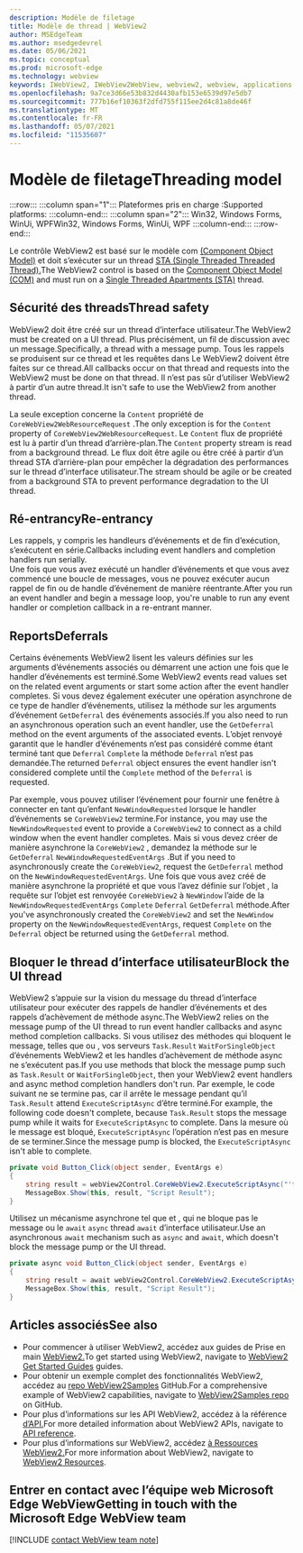 ```yaml
---
description: Modèle de filetage
title: Modèle de thread | WebView2
author: MSEdgeTeam
ms.author: msedgedevrel
ms.date: 05/06/2021
ms.topic: conceptual
ms.prod: microsoft-edge
ms.technology: webview
keywords: IWebView2, IWebView2WebView, webview2, webview, applications wpf, wpf, edge, ICoreWebView2, ICoreWebView2Host, contrôle de navigateur, edge html
ms.openlocfilehash: 9a7ce3d66e53b832d4430afb153e6539d97e5db7
ms.sourcegitcommit: 777b16ef10363f2dfd755f115ee2d4c81a8de46f
ms.translationtype: MT
ms.contentlocale: fr-FR
ms.lasthandoff: 05/07/2021
ms.locfileid: "11535607"
---
```

# <a name="threading-model"></a><span data-ttu-id="2e31a-104">Modèle de filetage</span><span class="sxs-lookup"><span data-stu-id="2e31a-104">Threading model</span></span> 

:::row:::
   :::column span="1":::
      <span data-ttu-id="2e31a-105">Plateformes pris en charge :</span><span class="sxs-lookup"><span data-stu-id="2e31a-105">Supported platforms:</span></span>
   :::column-end:::
   :::column span="2":::
      <span data-ttu-id="2e31a-106">Win32, Windows Forms, WinUi, WPF</span><span class="sxs-lookup"><span data-stu-id="2e31a-106">Win32, Windows Forms, WinUi, WPF</span></span>
   :::column-end:::
:::row-end:::  

<span data-ttu-id="2e31a-107">Le contrôle WebView2 est basé sur le modèle com [(Component Object Model)][WindowsWin32ComTheComponentObjectModel] et doit s’exécuter sur un thread [STA (Single Threaded Threaded Thread).][WindowsWin32ComSingleThreadedApartments]</span><span class="sxs-lookup"><span data-stu-id="2e31a-107">The WebView2 control is based on the [Component Object Model (COM)][WindowsWin32ComTheComponentObjectModel] and must run on a [Single Threaded Apartments (STA)][WindowsWin32ComSingleThreadedApartments] thread.</span></span>  

## <a name="thread-safety"></a><span data-ttu-id="2e31a-108">Sécurité des threads</span><span class="sxs-lookup"><span data-stu-id="2e31a-108">Thread safety</span></span>  

<span data-ttu-id="2e31a-109">WebView2 doit être créé sur un thread d’interface utilisateur.</span><span class="sxs-lookup"><span data-stu-id="2e31a-109">The WebView2 must be created on a UI thread.</span></span>  <span data-ttu-id="2e31a-110">Plus précisément, un fil de discussion avec un message.</span><span class="sxs-lookup"><span data-stu-id="2e31a-110">Specifically, a thread with a message pump.</span></span>  <span data-ttu-id="2e31a-111">Tous les rappels se produisent sur ce thread et les requêtes dans Le WebView2 doivent être faites sur ce thread.</span><span class="sxs-lookup"><span data-stu-id="2e31a-111">All callbacks occur on that thread and requests into the WebView2 must be done on that thread.</span></span>  <span data-ttu-id="2e31a-112">Il n’est pas sûr d’utiliser WebView2 à partir d’un autre thread.</span><span class="sxs-lookup"><span data-stu-id="2e31a-112">It isn't safe to use the WebView2 from another thread.</span></span>  

<span data-ttu-id="2e31a-113">La seule exception concerne la `Content` propriété de `CoreWebView2WebResourceRequest` .</span><span class="sxs-lookup"><span data-stu-id="2e31a-113">The only exception is for the `Content` property of `CoreWebView2WebResourceRequest`.</span></span>  <span data-ttu-id="2e31a-114">Le `Content` flux de propriété est lu à partir d’un thread d’arrière-plan.</span><span class="sxs-lookup"><span data-stu-id="2e31a-114">The `Content` property stream is read from a background thread.</span></span>  <span data-ttu-id="2e31a-115">Le flux doit être agile ou être créé à partir d’un thread STA d’arrière-plan pour empêcher la dégradation des performances sur le thread d’interface utilisateur.</span><span class="sxs-lookup"><span data-stu-id="2e31a-115">The stream should be agile or be created from a background STA to prevent performance degradation to the UI thread.</span></span>  

## <a name="re-entrancy"></a><span data-ttu-id="2e31a-116">Ré-entrancy</span><span class="sxs-lookup"><span data-stu-id="2e31a-116">Re-entrancy</span></span>  

<span data-ttu-id="2e31a-117">Les rappels, y compris les handleurs d’événements et de fin d’exécution, s’exécutent en série.</span><span class="sxs-lookup"><span data-stu-id="2e31a-117">Callbacks including event handlers and completion handlers run serially.</span></span>  
<span data-ttu-id="2e31a-118">Une fois que vous avez exécuté un handler d’événements et que vous avez commencé une boucle de messages, vous ne pouvez exécuter aucun rappel de fin ou de handle d’événement de manière réentrante.</span><span class="sxs-lookup"><span data-stu-id="2e31a-118">After you run an event handler and begin a message loop, you're unable to run any event handler or completion callback in a re-entrant manner.</span></span>  

## <a name="deferrals"></a><span data-ttu-id="2e31a-119">Reports</span><span class="sxs-lookup"><span data-stu-id="2e31a-119">Deferrals</span></span>  

<span data-ttu-id="2e31a-120">Certains événements WebView2 lisent les valeurs définies sur les arguments d’événements associés ou démarrent une action une fois que le handler d’événements est terminé.</span><span class="sxs-lookup"><span data-stu-id="2e31a-120">Some WebView2 events read values set on the related event arguments or start some action after the event handler completes.</span></span>  <span data-ttu-id="2e31a-121">Si vous devez également exécuter une opération asynchrone de ce type de handler d’événements, utilisez la méthode sur les arguments d’événement `GetDeferral` des événements associés.</span><span class="sxs-lookup"><span data-stu-id="2e31a-121">If you also need to run an asynchronous operation such an event handler, use the `GetDeferral` method on the event arguments of the associated events.</span></span>  <span data-ttu-id="2e31a-122">L’objet renvoyé garantit que le handler d’événements n’est pas considéré comme étant terminé tant que `Deferral` `Complete` la méthode `Deferral` n’est pas demandée.</span><span class="sxs-lookup"><span data-stu-id="2e31a-122">The returned `Deferral` object ensures the event handler isn't considered complete until the `Complete` method of the `Deferral` is requested.</span></span>  

<span data-ttu-id="2e31a-123">Par exemple, vous pouvez utiliser l’événement pour fournir une fenêtre à connecter en tant qu’enfant `NewWindowRequested` lorsque le handler d’événements se `CoreWebView2` termine.</span><span class="sxs-lookup"><span data-stu-id="2e31a-123">For instance, you may use the `NewWindowRequested` event to provide a `CoreWebView2` to connect as a child window when the event handler completes.</span></span>  <span data-ttu-id="2e31a-124">Mais si vous devez créer de manière asynchrone la `CoreWebView2` , demandez la méthode sur le `GetDeferral` `NewWindowRequestedEventArgs` .</span><span class="sxs-lookup"><span data-stu-id="2e31a-124">But if you need to asynchronously create the `CoreWebView2`, request the `GetDeferral` method on the `NewWindowRequestedEventArgs`.</span></span>  <span data-ttu-id="2e31a-125">Une fois que vous avez créé de manière asynchrone la propriété et que vous l’avez définie sur l’objet , la requête sur l’objet est renvoyée `CoreWebView2` à `NewWindow` l’aide de la `NewWindowRequestedEventArgs` `Complete` `Deferral` `GetDeferral` méthode.</span><span class="sxs-lookup"><span data-stu-id="2e31a-125">After you've asynchronously created the `CoreWebView2` and set the `NewWindow` property on the `NewWindowRequestedEventArgs`, request `Complete` on the `Deferral` object be returned using the `GetDeferral` method.</span></span>  

## <a name="block-the-ui-thread"></a><span data-ttu-id="2e31a-126">Bloquer le thread d’interface utilisateur</span><span class="sxs-lookup"><span data-stu-id="2e31a-126">Block the UI thread</span></span>  

<span data-ttu-id="2e31a-127">WebView2 s’appuie sur la vision du message du thread d’interface utilisateur pour exécuter des rappels de handler d’événements et des rappels d’achèvement de méthode async.</span><span class="sxs-lookup"><span data-stu-id="2e31a-127">The WebView2 relies on the message pump of the UI thread to run event handler callbacks and async method completion callbacks.</span></span>  <span data-ttu-id="2e31a-128">Si vous utilisez des méthodes qui bloquent le message, telles que ou , vos serveurs `Task.Result` `WaitForSingleObject` d’événements WebView2 et les handles d’achèvement de méthode async ne s’exécutent pas.</span><span class="sxs-lookup"><span data-stu-id="2e31a-128">If you use methods that block the message pump such as `Task.Result` or `WaitForSingleObject`, then your WebView2 event handlers and async method completion handlers don't run.</span></span>  <span data-ttu-id="2e31a-129">Par exemple, le code suivant ne se termine pas, car il arrête le message pendant qu’il `Task.Result` attend `ExecuteScriptAsync` d’être terminé.</span><span class="sxs-lookup"><span data-stu-id="2e31a-129">For example, the following code doesn't complete, because `Task.Result` stops the message pump while it waits for `ExecuteScriptAsync` to complete.</span></span>  <span data-ttu-id="2e31a-130">Dans la mesure où le message est bloqué, `ExecuteScriptAsync` l’opération n’est pas en mesure de se terminer.</span><span class="sxs-lookup"><span data-stu-id="2e31a-130">Since the message pump is blocked, the `ExecuteScriptAsync` isn't able to complete.</span></span>   

```csharp
private void Button_Click(object sender, EventArgs e)
{
    string result = webView2Control.CoreWebView2.ExecuteScriptAsync("'test'").Result;
    MessageBox.Show(this, result, "Script Result");
}
```  

<span data-ttu-id="2e31a-131">Utilisez un mécanisme asynchrone tel que et , qui ne bloque pas le message ou le `await` `async` thread `await` d’interface utilisateur.</span><span class="sxs-lookup"><span data-stu-id="2e31a-131">Use an asynchronous `await` mechanism such as `async` and `await`, which doesn't block the message pump or the UI thread.</span></span>  

```csharp
private async void Button_Click(object sender, EventArgs e)
{
    string result = await webView2Control.CoreWebView2.ExecuteScriptAsync("'test'");
    MessageBox.Show(this, result, "Script Result");
}
```  

## <a name="see-also"></a><span data-ttu-id="2e31a-132">Articles associés</span><span class="sxs-lookup"><span data-stu-id="2e31a-132">See also</span></span>  

*   <span data-ttu-id="2e31a-133">Pour commencer à utiliser WebView2, accédez aux guides de Prise en main [WebView2.][Webview2IndexGetStarted]</span><span class="sxs-lookup"><span data-stu-id="2e31a-133">To get started using WebView2, navigate to [WebView2 Get Started Guides][Webview2IndexGetStarted] guides.</span></span>  
*   <span data-ttu-id="2e31a-134">Pour obtenir un exemple complet des fonctionnalités WebView2, accédez au [repo WebView2Samples][GithubMicrosoftedgeWebview2samples] GitHub.</span><span class="sxs-lookup"><span data-stu-id="2e31a-134">For a comprehensive example of WebView2 capabilities, navigate to [WebView2Samples repo][GithubMicrosoftedgeWebview2samples] on GitHub.</span></span>  
*   <span data-ttu-id="2e31a-135">Pour plus d’informations sur les API WebView2, accédez à la référence [d’API.][DotnetApiMicrosoftWebWebview2WpfWebview2]</span><span class="sxs-lookup"><span data-stu-id="2e31a-135">For more detailed information about WebView2 APIs, navigate to [API reference][DotnetApiMicrosoftWebWebview2WpfWebview2].</span></span>  
*   <span data-ttu-id="2e31a-136">Pour plus d’informations sur WebView2, accédez [à Ressources WebView2.][Webview2IndexNextSteps]</span><span class="sxs-lookup"><span data-stu-id="2e31a-136">For more information about WebView2, navigate to [WebView2 Resources][Webview2IndexNextSteps].</span></span>  

## <a name="getting-in-touch-with-the-microsoft-edge-webview-team"></a><span data-ttu-id="2e31a-137">Entrer en contact avec l’équipe web Microsoft Edge WebView</span><span class="sxs-lookup"><span data-stu-id="2e31a-137">Getting in touch with the Microsoft Edge WebView team</span></span>  

[!INCLUDE [contact WebView team note](../includes/contact-webview-team-note.md)]  

<!-- links -->  

[Webview2IndexGetStarted]: ../index.md#get-started "Get started - Introduction to Microsoft Edge WebView2 | Documents Microsoft"  
[Webview2IndexNextSteps]: ../index.md#next-steps "Étapes suivantes : présentation Microsoft Edge WebView2 | Documents Microsoft"  

[DotnetApiMicrosoftWebWebview2WpfWebview2]: /dotnet/api/microsoft.web.webview2.wpf.webview2 "Classe WebView2 | Documents Microsoft"  

[WindowsWin32ComSingleThreadedApartments]: /windows/win32/com/single-threaded-apartments "Single-Threaded | Documents Microsoft"  
[WindowsWin32ComTheComponentObjectModel]: /windows/win32/com/the-component-object-model "Modèle objet composant | Documents Microsoft"  

[GithubMicrosoftedgeWebview2samples]: https://github.com/MicrosoftEdge/WebView2Samples "WebView2 Samples - MicrosoftEdge/WebView2Samples | GitHub"  
